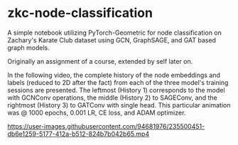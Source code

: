 # zkc-node-classification
A simple notebook utilizing PyTorch-Geometric for node classification on Zachary's Karate Club dataset using GCN, GraphSAGE, and GAT based graph models.

Originally an assignment of a course, extended by self later on.

In the following video, the complete history of the node embeddings and labels (reduced to 2D after the fact) from each of the three model's training sessions are presented. The leftmost (History 1) corresponds to the model with GCNConv operations, the middle (History 2) to SAGEConv, and the rightmost (History 3) to GATConv with single head. This particular animation was @ 1000 epochs, 0.001 LR, CE loss, and ADAM optimizer.

https://user-images.githubusercontent.com/94681976/235500451-db6e1259-5177-412a-b512-824b7b042b65.mp4
